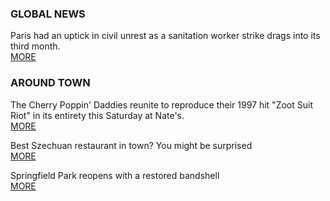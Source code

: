 ### GLOBAL NEWS

Paris had an uptick in civil unrest as a sanitation worker strike drags
into its third month.  
[MORE](/)


### AROUND TOWN

The Cherry Poppin' Daddies reunite to reproduce their 1997 hit "Zoot Suit Riot" in its entirety this Saturday at Nate's.  
[MORE](/) 

Best Szechuan restaurant in town? You might be surprised  
[MORE](/) 

Springfield Park reopens with a restored bandshell  
[MORE](/) 
